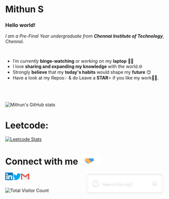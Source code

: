 # Mithun S&nbsp;


###  Hello world!&nbsp;


<p>
  <em>
    I am a Pre-Final Year undergraduate from <b>Chennai Institute of Technology</b>, Chennai</a>. <br>
   
  </em>  
</p>

<br>

-  I’m *currently* **binge-watching** or *working* on my **laptop** 👨‍💻
-  I love **sharing and expanding my knowledge** with the world.🌐
-  Strongly **believe** that my **today's habits** would shape my **future** 😊
-  Have a look at my Repos💡 & do Leave a **STAR**⭐️ if you like my work👨‍💻.
<br>


<br>


![Mithun's GitHub stats](https://github-readme-stats.vercel.app/api?username=Mithun055&count_private=true&show_icons=true&theme=radical&include_all_commits=true)
<br>
# Leetcode:
[![Leetcode Stats](https://leetcard.jacoblin.cool/Mithun005?ext=contest)](https://leetcode.com/Mithun005)


# Connect with me<img src="https://github.com/SatYu26/SatYu26/blob/master/Assets/Handshake.gif" height="32px">

  <a href="https://www.linkedin.com/in/mithuns05/">
    <img align="left" alt="Mithun S | Linkedin" width="24px" src="https://github.com/SatYu26/SatYu26/blob/master/Assets/Linkedin.svg" />
  </a> &nbsp;&nbsp;
  <a href="https://x.com/Mithun_055">
    <img align="left" alt="Mithun S | Twitter" width="26px" src="https://github.com/SatYu26/SatYu26/blob/master/Assets/Twitter.svg" />
  </a> &nbsp;&nbsp;
  <a href="mailto:mithunsri56@gmail.com">
    <img align="left" alt="Mithun S | Gmail" width="26px" src="https://github.com/SatYu26/SatYu26/blob/master/Assets/Gmail.svg" />
  </a>


<picture>
  <source srcset="assets/toast-white.svg" media="(prefers-color-scheme: dark)">
  <source srcset="assets/toast-black.svg" media="(prefers-color-scheme: light)">
  <img src="assets/toast-white.svg" width="250" align="right" alt="Have a nice day!">
</picture>
<br><br>

![Total Visitor Count](https://visitor-badge.laobi.icu/badge?page_id=Mithun055)


